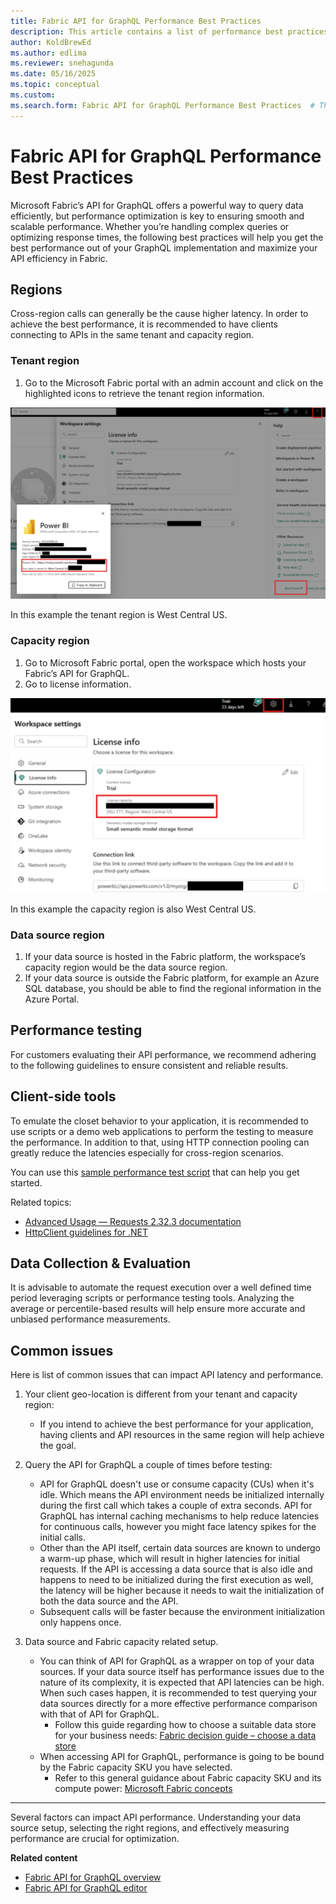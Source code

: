 ```yaml
---
title: Fabric API for GraphQL Performance Best Practices
description: This article contains a list of performance best practices
author: KoldBrewEd 
ms.author: edlima
ms.reviewer: snehagunda
ms.date: 05/16/2025
ms.topic: conceptual
ms.custom:
ms.search.form: Fabric API for GraphQL Performance Best Practices  # This article's title shouldn't change. If so, contact engineering.
---
```


# Fabric API for GraphQL Performance Best Practices 

Microsoft Fabric’s API for GraphQL offers a powerful way to query data efficiently, but performance optimization is key to ensuring smooth and scalable performance. Whether you’re handling complex queries or optimizing response times, the following best practices will help you get the best performance out of your GraphQL implementation and maximize your API efficiency in Fabric. 

## Regions
Cross-region calls can generally be the cause higher latency. In order to achieve the best performance, it is recommended to have clients connecting to APIs in the same tenant and capacity region.

### Tenant region

1.  Go to the Microsoft Fabric portal with an admin account and click on the highlighted icons to retrieve the tenant region information.

![Tenant region information in Fabric Portal](media/api-graphql-performance/api-graphql-region.png)

In this example the tenant region is West Central US.

### Capacity region

1.  Go to Microsoft Fabric portal, open the workspace which hosts your Fabric’s API for GraphQL.
2.  Go to license information.

![Capacity region information in Fabric Portal](media/api-graphql-performance/api-graphql-license.png)

In this example the capacity region is also West Central US. 

### Data source region

1.  If your data source is hosted in the Fabric platform, the workspace’s capacity region would be the data source region.
2.  If your data source is outside the Fabric platform, for example an Azure SQL database, you should be able to find the regional information in the Azure Portal.

## Performance testing

For customers evaluating their API performance, we recommend adhering to the following guidelines to ensure consistent and reliable results.

## Client-side tools

To emulate the closet behavior to your application, it is recommended to use scripts or a demo web applications to perform the testing to measure the performance. In addition to that, using HTTP connection pooling can greatly reduce the latencies especially for cross-region scenarios.

You can use this [sample performance test script](https://github.com/microsoft/fabric-samples/blob/main/docs-samples/data-engineering/GraphQL/benchmarking/graphql_performance_test_notebook.ipynb) that can help you get started.

Related topics:

*   [Advanced Usage — Requests 2.32.3 documentation](https://docs.python-requests.org/en/latest/user/advanced/#session-objects)
*   [HttpClient guidelines for .NET](/dotnet/fundamentals/networking/http/httpclient-guidelines#recommended-use)

## Data Collection & Evaluation

It is advisable to automate the request execution over a well defined time period leveraging scripts or performance testing tools. Analyzing the average or percentile-based results will help ensure more accurate and unbiased performance measurements.

## Common issues

Here is list of common issues that can impact API latency and performance.

1.  Your client geo-location is different from your tenant and capacity region:
    *   If you intend to achieve the best performance for your application, having clients and API resources in the same region will help achieve the goal.
2.  Query the API for GraphQL a couple of times before testing:
    *   API for GraphQL doesn't use or consume capacity (CUs) when it's idle. Which means the API environment needs be initialized internally during the first call which takes a couple of extra seconds. API for GraphQL has internal caching mechanisms to help reduce latencies for continuous calls, however you might face latency spikes for the initial calls.
    *   Other than the API itself, certain data sources are known to undergo a warm-up phase, which will result in higher latencies for initial requests.  If the API is accessing a data source that is also idle and happens to need to be initialized during the first execution as well, the latency will be higher because it needs to wait the initialization of both the data source and the API.
    *   Subsequent calls will be faster because the environment initialization only happens once.

3.  Data source and Fabric capacity related setup.
    *   You can think of API for GraphQL as a wrapper on top of your data sources. If your data source itself has performance issues due to the nature of its complexity, it is expected that API latencies can be high. When such cases happen, it is recommended to test querying your data sources directly for a more effective performance comparison with that of API for GraphQL.
        *   Follow this guide regarding how to choose a suitable data store for your business needs: [Fabric decision guide – choose a data store](/fundamentals/decision-guide-data-store#data-store-properties)
    *   When accessing API for GraphQL, performance is going to be bound by the Fabric capacity SKU you have selected.
        *   Refer to this general guidance about Fabric capacity SKU and its compute power: [Microsoft Fabric concepts](/enterprise/licenses#capacity)

* * *

Several factors can impact API performance. Understanding your data source setup, selecting the right regions, and effectively measuring performance are crucial for optimization. 

**Related content**

- [Fabric API for GraphQL overview](get-started-api-graphql.md)
- [Fabric API for GraphQL editor](api-graphql-editor.md)